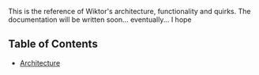 This is the reference of Wiktor's architecture, functionality and quirks. The documentation will be written soon... eventually... I hope

## Table of Contents

-  [Architecture](/reference/architecture)
